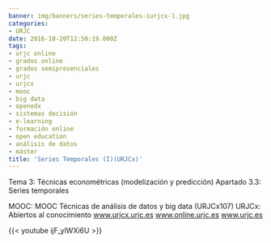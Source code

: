 ```yaml
---
banner: img/banners/series-temporales-iurjcx-1.jpg
categories:
- URJC
date: 2016-10-20T12:50:19.000Z
tags:
- urjc online
- grados online
- grados semipresenciales
- urjc
- urjcx
- mooc
- big data
- openedx
- sistemas decisión
- e-learning
- formación online
- open education
- análisis de datos
- máster
title: 'Series Temporales (I)(URJCx)'
---
```


Tema 3: Técnicas econométricas (modelización y predicción)
Apartado 3.3: Series temporales

MOOC: MOOC Técnicas de análisis de datos y big data (URJCx107)
URJCx: Abiertos al conocimiento
www.urjcx.urjc.es
www.online.urjc.es
www.urjc.es

{{< youtube ijF_ylWXi6U >}}
